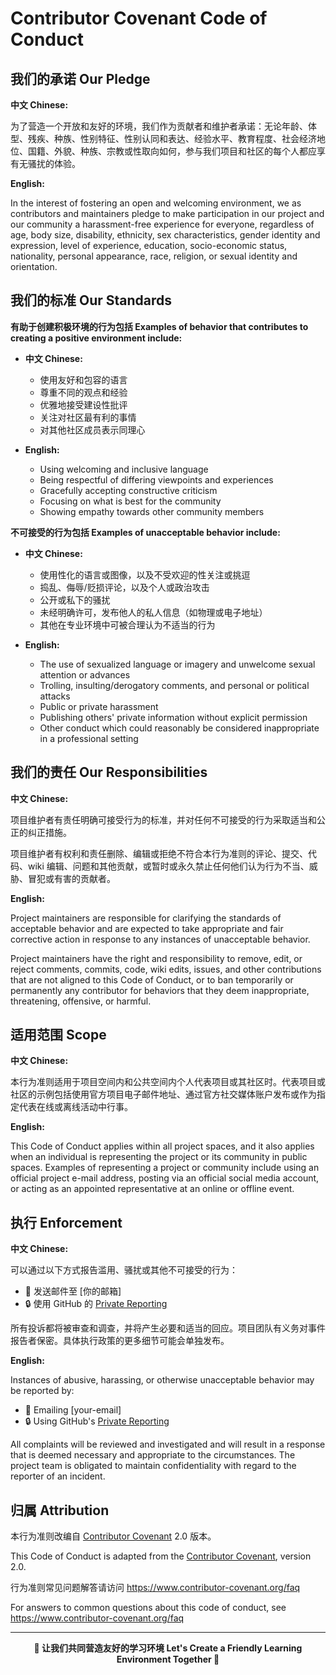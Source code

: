 # Contributor Covenant Code of Conduct

## 我们的承诺 Our Pledge

**中文 Chinese:**

为了营造一个开放和友好的环境，我们作为贡献者和维护者承诺：无论年龄、体型、残疾、种族、性别特征、性别认同和表达、经验水平、教育程度、社会经济地位、国籍、外貌、种族、宗教或性取向如何，参与我们项目和社区的每个人都应享有无骚扰的体验。

**English:**

In the interest of fostering an open and welcoming environment, we as contributors and maintainers pledge to make participation in our project and our community a harassment-free experience for everyone, regardless of age, body size, disability, ethnicity, sex characteristics, gender identity and expression, level of experience, education, socio-economic status, nationality, personal appearance, race, religion, or sexual identity and orientation.

## 我们的标准 Our Standards

**有助于创建积极环境的行为包括 Examples of behavior that contributes to creating a positive environment include:**

- **中文 Chinese:**
  * 使用友好和包容的语言
  * 尊重不同的观点和经验
  * 优雅地接受建设性批评
  * 关注对社区最有利的事情
  * 对其他社区成员表示同理心

- **English:**
  * Using welcoming and inclusive language
  * Being respectful of differing viewpoints and experiences
  * Gracefully accepting constructive criticism
  * Focusing on what is best for the community
  * Showing empathy towards other community members

**不可接受的行为包括 Examples of unacceptable behavior include:**

- **中文 Chinese:**
  * 使用性化的语言或图像，以及不受欢迎的性关注或挑逗
  * 捣乱、侮辱/贬损评论，以及个人或政治攻击
  * 公开或私下的骚扰
  * 未经明确许可，发布他人的私人信息（如物理或电子地址）
  * 其他在专业环境中可被合理认为不适当的行为

- **English:**
  * The use of sexualized language or imagery and unwelcome sexual attention or advances
  * Trolling, insulting/derogatory comments, and personal or political attacks
  * Public or private harassment
  * Publishing others' private information without explicit permission
  * Other conduct which could reasonably be considered inappropriate in a professional setting

## 我们的责任 Our Responsibilities

**中文 Chinese:**

项目维护者有责任明确可接受行为的标准，并对任何不可接受的行为采取适当和公正的纠正措施。

项目维护者有权利和责任删除、编辑或拒绝不符合本行为准则的评论、提交、代码、wiki 编辑、问题和其他贡献，或暂时或永久禁止任何他们认为行为不当、威胁、冒犯或有害的贡献者。

**English:**

Project maintainers are responsible for clarifying the standards of acceptable behavior and are expected to take appropriate and fair corrective action in response to any instances of unacceptable behavior.

Project maintainers have the right and responsibility to remove, edit, or reject comments, commits, code, wiki edits, issues, and other contributions that are not aligned to this Code of Conduct, or to ban temporarily or permanently any contributor for behaviors that they deem inappropriate, threatening, offensive, or harmful.

## 适用范围 Scope

**中文 Chinese:**

本行为准则适用于项目空间内和公共空间内个人代表项目或其社区时。代表项目或社区的示例包括使用官方项目电子邮件地址、通过官方社交媒体账户发布或作为指定代表在线或离线活动中行事。

**English:**

This Code of Conduct applies within all project spaces, and it also applies when an individual is representing the project or its community in public spaces. Examples of representing a project or community include using an official project e-mail address, posting via an official social media account, or acting as an appointed representative at an online or offline event.

## 执行 Enforcement

**中文 Chinese:**

可以通过以下方式报告滥用、骚扰或其他不可接受的行为：

- 📧 发送邮件至 [你的邮箱]
- 🔒 使用 GitHub 的 [Private Reporting](../../security)

所有投诉都将被审查和调查，并将产生必要和适当的回应。项目团队有义务对事件报告者保密。具体执行政策的更多细节可能会单独发布。

**English:**

Instances of abusive, harassing, or otherwise unacceptable behavior may be reported by:

- 📧 Emailing [your-email]
- 🔒 Using GitHub's [Private Reporting](../../security)

All complaints will be reviewed and investigated and will result in a response that is deemed necessary and appropriate to the circumstances. The project team is obligated to maintain confidentiality with regard to the reporter of an incident.

## 归属 Attribution

本行为准则改编自 [Contributor Covenant][homepage] 2.0 版本。

This Code of Conduct is adapted from the [Contributor Covenant][homepage], version 2.0.

[homepage]: https://www.contributor-covenant.org

行为准则常见问题解答请访问 https://www.contributor-covenant.org/faq

For answers to common questions about this code of conduct, see https://www.contributor-covenant.org/faq

---

<div align="center">

**🤝 让我们共同营造友好的学习环境 Let's Create a Friendly Learning Environment Together 🤝**

</div>
